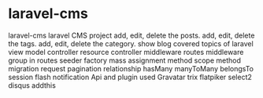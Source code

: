# laravel-cms
laravel-cms laravel CMS project  add, edit, delete the posts. add, edit, delete the tags. add, edit, delete the category. show blog covered topics of laravel  view model controller resource controller middleware routes middleware group in routes seeder factory mass assignment method scope method migration request pagination relationship hasMany manyToMany belongsTo session flash notification Api and plugin used  Gravatar trix flatpiker select2 disqus addthis
